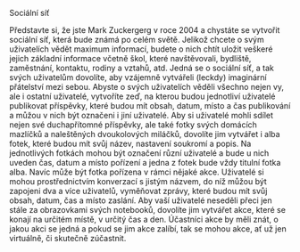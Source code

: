 Sociální síť

Představte si, že jste Mark Zuckergerg v roce 2004 a chystáte se vytvořit sociální síť, která bude známá po celém světě. Jelikož chcete o svým uživatelích vědět maximum informací, budete o nich chtít uložit veškeré jejich základní informace včetně škol, které navštěvovali, bydliště, zaměstnání, kontaktu, rodiny a vztahů, atd. Jedná se o sociální síť, a tak svých uživatelům dovolíte, aby vzájemně vytvářeli (leckdy) imaginární přátelství mezi sebou. Abyste o svých uživatelích věděli všechno nejen vy, ale i ostatní uživatelé, vytvoříte zeď, na kterou budou jednotliví uživatelé publikovat příspěvky, které budou mít obsah, datum, místo a čas publikování a můžou v nich být označeni i jiní uživatelé. Aby si uživatelé mohli sdílet nejen své duchapřítomné příspěvky, ale také fotky svých domácích mazlíčků a naleštěných dvoukolových miláčků, dovolíte jim vytvářet i alba fotek, které budou mít svůj název, nastavení soukromí a popis. Na jednotlivých fotkách mohou být označení různí uživatelé a bude u nich uveden čas, datum a místo pořízení a jedna z fotek bude vždy titulní fotka alba. Navíc může být fotka pořízena v rámci nějaké akce. Uživatelé si mohou prostřednictvím konverzací s jistým názvem, do níž můžou být zapojeni dva a více uživatelů, vyměňovat zprávy, které budou mít svůj obsah, datum, čas a místo zaslání. Aby vaší uživatelé neseděli přeci jen stále za obrazovkami svých notebooků, dovolíte jim vytvářet akce, které se konají na určitém místě, v určitý čas a den. Účastníci akce by měli znát, o jakou akci se jedná a pokud se jim akce zalíbí, tak se mohou akce, ať už jen virtuálně, či skutečně zúčastnit.
